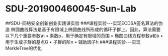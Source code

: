 # SDU-201900460045-Sun-Lab
##SDU-网络安全创新创业实践课实验
###课程实验---实现ECDSA签名算法的伪造
椭圆曲线算法是基于有限域上椭圆曲线所形成的循环子群上。因此，算法需要以下几个重要参数\n
• 素数p，用于确定有限域的范围
• 椭圆曲线方程参数a和b 
• 用于生成子群的基点G 
• 子群的阶n 
• 辅助因子h
###课程实验---实现MerkleTree的优化
